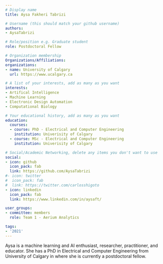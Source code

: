 ```yaml
---
# Display name
title: Aysa Fakheri Tabrizi

# Username (this should match your github username)
authors:
- AysaTabrizi

# Role/position e.g. Graduate student
role: Postdoctoral Fellow

# Organization membership
Organizations/Affiliations:
organizations:
- name: University of Calgary
  url: https://www.ucalgary.ca

# A list of your interests, add as many as you want
interests:
- Artifical Intelligence
- Machine Learning
- Electronic Design Automation
- Computational Biology

# Your educational history, add as many as you want
education:
  courses:
  - course: PhD - Electrical and Computer Engineering
    institution: Univerisity of Calgary
  - course: MSc - Electrical and Computer Engineering
    institution: Univerisity of Calgary

# Social/Academic Networking, delete any items you don't want to use
social:
- icon: github
  icon_pack: fab
  link: https://github.com/AysaTabrizi
#- icon: twitter
#  icon_pack: fab
#  link: https://twitter.com/carlosshigoto
- icon: linkedin
  icon_pack: fab
  link: https://www.linkedin.com/in/aysaft/

user_groups:
- committee: members
  role: Team 1 - Aerium Analytics

tags:
- '2021'
---
```


Aysa is a machine learning and AI enthusiast, researcher, practitioner, and educator. She has a PhD in Electrical and Computer Engineering from University of Calgary in where she is currently a postdoctoral fellow. 
